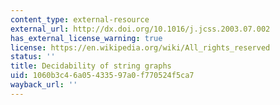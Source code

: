 ```yaml
---
content_type: external-resource
external_url: http://dx.doi.org/10.1016/j.jcss.2003.07.002
has_external_license_warning: true
license: https://en.wikipedia.org/wiki/All_rights_reserved
status: ''
title: Decidability of string graphs
uid: 1060b3c4-6a05-4335-97a0-f770524f5ca7
wayback_url: ''
---
```

